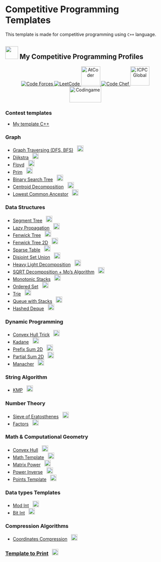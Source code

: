 # Competitive Programming Templates

This template is made for competitive programming using `C++` language.

## <picture><img src="https://github.com/7oSkaaa/7oSkaaa/blob/main/Images/competitive_programming_profile.png?raw=true" width=40/></picture> My Competitive Programming Profiles

<p align="center">
  <a href="https://codeforces.com/profile/7oSkaaa">
  	<img src="https://img.icons8.com/external-tal-revivo-shadow-tal-revivo/50/000000/external-codeforces-programming-competitions-and-contests-programming-community-logo-shadow-tal-revivo.png" alt="Code Forces"/>
	</a>
	<a href="https://leetcode.com/7oSkaa/">
		<img src="https://img.icons8.com/external-tal-revivo-shadow-tal-revivo/50/000000/external-level-up-your-coding-skills-and-quickly-land-a-job-logo-shadow-tal-revivo.png" alt="LeetCode"/>
	</a>
	<a href="https://atcoder.jp/users/ahmed_7oSkaa">
		<img src="https://i.ibb.co/Q9WSjDB/logo.png" alt="AtCoder" width = 60px/>
	</a>
	<a href="https://www.codechef.com/users/ahmed_7oskaa">
		<img src="https://img.icons8.com/color/50/000000/codechef.png" alt="Code Chef"/>
	</a>
	<a href="https://icpc.global/ICPCID/IW0X0CTD0ZV9">
		<img src="https://i.ibb.co/6J0r7rW/Daco-5610880.png" alt="ICPC Global" width = 60px />
	</a>     
	<a href="https://www.codingame.com/profile/e5e56c7585fda3b457056b85180a4d636850344" >
		<img src="https://i.ibb.co/1MRppTC/codingame-1.png" alt="Codingame" width="100" height="50"/>
	</a>
</p>

### Contest templates

- [My template C++](https://github.com/7oSkaaa/CP-Templates/blob/main/Template.cpp)

### Graph

- [Graph Traversing (DFS, BFS)](https://github.com/7oSkaaa/CP-Templates/blob/main/Graph.cpp) &nbsp; <a href='Graph.cpp'><img src="https://img.icons8.com/color/48/000000/downloads.png" width="20px"/></a>
- [Dijkstra](https://github.com/7oSkaaa/CP-Templates/blob/main/Dijkstra.cpp) &nbsp; <a href='Dijkstra.cpp'><img src="https://img.icons8.com/color/48/000000/downloads.png" width="20px"/></a>
- [Floyd](https://github.com/7oSkaaa/CP-Templates/blob/main/Floyd.cpp) &nbsp; <a href='Floyd.cpp'><img src="https://img.icons8.com/color/48/000000/downloads.png" width="20px"/></a>
- [Prim](https://github.com/7oSkaaa/CP-Templates/blob/main/Prim.cpp) &nbsp; <a href='Prim.cpp'><img src="https://img.icons8.com/color/48/000000/downloads.png" width="20px"/></a>
- [Binary Search Tree](https://github.com/7oSkaaa/CP-Templates/blob/main/Binary_Search_Tree.cpp) &nbsp; <a href='Binary_Search_Tree.cpp'><img src="https://img.icons8.com/color/48/000000/downloads.png" width="20px"/></a>
- [Centroid Decomposition](https://github.com/7oSkaaa/CP-Templates/blob/main/Centroid_Decomposition.cpp) &nbsp; <a href='Centroid_Decomposition.cpp'><img src="https://img.icons8.com/color/48/000000/downloads.png" width="20px"/></a>
- [Lowest Common Ancestor](https://github.com/7oSkaaa/CP-Templates/blob/main/LCA.cpp) &nbsp; <a href='LCA.cpp'><img src="https://img.icons8.com/color/48/000000/downloads.png" width="20px"/></a>

### Data Structures

- [Segment Tree](https://github.com/7oSkaaa/CP-Templates/blob/main/Seg_Tree.cpp) &nbsp; <a href='Seg_Tree.cpp'><img src="https://img.icons8.com/color/48/000000/downloads.png" width="20px"/></a>
- [Lazy Propagation](https://github.com/7oSkaaa/CP-Templates/blob/main/Lazy_Propagation.cpp) &nbsp; <a href='Lazy_Propagation.cpp'><img src="https://img.icons8.com/color/48/000000/downloads.png" width="20px"/></a>
- [Fenwick Tree](https://github.com/7oSkaaa/CP-Templates/blob/main/Fenwick_Tree.cpp) &nbsp; <a href='Fenwick_Tree.cpp'><img src="https://img.icons8.com/color/48/000000/downloads.png" width="20px"/></a>
- [Fenwick Tree 2D](https://github.com/7oSkaaa/CP-Templates/blob/main/Fenwick_Tree_2D.cpp) &nbsp; <a href='Fenwick_Tree_2D.cpp'><img src="https://img.icons8.com/color/48/000000/downloads.png" width="20px"/></a>
- [Sparse Table](https://github.com/7oSkaaa/CP-Templates/blob/main/Sparse_Table.cpp) &nbsp; <a href='Sparse_Table.cpp'><img src="https://img.icons8.com/color/48/000000/downloads.png" width="20px"/></a>
- [Disjoint Set Union](https://github.com/7oSkaaa/CP-Templates/blob/main/DSU.cpp) &nbsp; <a href='DSU.cpp'><img src="https://img.icons8.com/color/48/000000/downloads.png" width="20px"/></a>
- [Heavy Light Decomposition](https://github.com/7oSkaaa/CP-Templates/blob/main/HLD.cpp) &nbsp; <a href='HLD.cpp'><img src="https://img.icons8.com/color/48/000000/downloads.png" width="20px"/></a>
- [SQRT Decomposition + Mo’s Algorithm](https://github.com/7oSkaaa/CP-Templates/blob/main/MO.cpp) &nbsp; <a href='MO.cpp'><img src="https://img.icons8.com/color/48/000000/downloads.png" width="20px"/></a>
- [Monotonic Stacks](https://github.com/7oSkaaa/CP-Templates/blob/main/Monotonic_Stacks.cpp) &nbsp; <a href='Monotonic_Stacks.cpp'><img src="https://img.icons8.com/color/48/000000/downloads.png" width="20px"/></a>
- [Ordered Set](https://github.com/7oSkaaa/CP-Templates/blob/main/Ordered_Set.cpp) &nbsp; <a href='Ordered_Set.cpp'><img src="https://img.icons8.com/color/48/000000/downloads.png" width="20px"/></a>
- [Trie](https://github.com/7oSkaaa/CP-Templates/blob/main/Trie.cpp) &nbsp; <a href='Trie.cpp'><img src="https://img.icons8.com/color/48/000000/downloads.png" width="20px"/></a>
- [Queue with Stacks](https://github.com/7oSkaaa/CP-Templates/blob/main/Queue_with_Stacks.cpp) &nbsp; <a href='Queue_with_Stacks.cpp'><img src="https://img.icons8.com/color/48/000000/downloads.png" width="20px"/></a>
- [Hashed Deque](https://github.com/7oSkaaa/CP-Templates/blob/main/Hashed_Deque.cpp) &nbsp; <a href='Hashed_Deque.cpp'><img src="https://img.icons8.com/color/48/000000/downloads.png" width="20px"/></a>

### Dynamic Programming

- [Convex Hull Trick](https://github.com/7oSkaaa/CP-Templates/blob/main/Convex_Hull_Trick.cpp) &nbsp; <a href='Convex_Hull_Trick.cpp'><img src="https://img.icons8.com/color/48/000000/downloads.png" width="20px"/></a>
- [Kadane](https://github.com/7oSkaaa/CP-Templates/blob/main/Kadane.cpp) &nbsp; <a href='Kadane.cpp'><img src="https://img.icons8.com/color/48/000000/downloads.png" width="20px"/></a>
- [Prefix Sum 2D](https://github.com/7oSkaaa/CP-Templates/blob/main/Prefix_Sum_2D.cpp) &nbsp; <a href='Prefix_Sum_2D.cpp'><img src="https://img.icons8.com/color/48/000000/downloads.png" width="20px"/></a>
- [Partial Sum 2D](https://github.com/7oSkaaa/CP-Templates/blob/main/Partial_Sum_2D.cpp) &nbsp; <a href='Partial_Sum_2D.cpp'><img src="https://img.icons8.com/color/48/000000/downloads.png" width="20px"/></a>
- [Manacher](https://github.com/7oSkaaa/CP-Templates/blob/main/Manacher.cpp) &nbsp; <a href='Manacher.cpp'><img src="https://img.icons8.com/color/48/000000/downloads.png" width="20px"/></a>

### String Algorithm

- [KMP](https://github.com/7oSkaaa/CP-Templates/blob/main/KMP.cpp) &nbsp; <a href='KMP.cpp'><img src="https://img.icons8.com/color/48/000000/downloads.png" width="20px"/></a>

### Number Theory

- [Sieve of Eratosthenes](https://github.com/7oSkaaa/CP-Templates/blob/main/Seive.cpp) &nbsp; <a href='Seive.cpp'><img src="https://img.icons8.com/color/48/000000/downloads.png" width="20px"/></a>
- [Factors](https://github.com/7oSkaaa/CP-Templates/blob/main/Factors.cpp) &nbsp; <a href='Factors.cpp'><img src="https://img.icons8.com/color/48/000000/downloads.png" width="20px"/></a>

### Math & Computational Geometry

- [Convex Hull](https://github.com/7oSkaaa/CP-Templates/blob/main/Convex_Hull.cpp) &nbsp; <a href='Convex_Hull.cpp'><img src="https://img.icons8.com/color/48/000000/downloads.png" width="20px"/></a>
- [Math Template](https://github.com/7oSkaaa/CP-Templates/blob/main/Math.cpp) &nbsp; <a href='Math.cpp'><img src="https://img.icons8.com/color/48/000000/downloads.png" width="20px"/></a>
- [Matrix Power](https://github.com/7oSkaaa/CP-Templates/blob/main/Matrix_Power.cpp) &nbsp; <a href='Matrix_Power.cpp'><img src="https://img.icons8.com/color/48/000000/downloads.png" width="20px"/></a>
- [Power Inverse](https://github.com/7oSkaaa/CP-Templates/blob/main/Power_Inverse.cpp) &nbsp; <a href='Power_Inverse.cpp'><img src="https://img.icons8.com/color/48/000000/downloads.png" width="20px"/></a>
- [Points Template](https://github.com/7oSkaaa/CP-Templates/blob/main/Point.cpp) &nbsp; <a href='Point.cpp'><img src="https://img.icons8.com/color/48/000000/downloads.png" width="20px"/></a>

### Data types Templates

- [Mod Int](https://github.com/7oSkaaa/CP-Templates/blob/main/Mod_Int.cpp) &nbsp; <a href='Mod_Int.cpp'><img src="https://img.icons8.com/color/48/000000/downloads.png" width="20px"/></a>
- [Bit Int](https://github.com/7oSkaaa/CP-Templates/blob/main/Big_Int.cpp) &nbsp; <a href='Big_Int.cpp'><img src="https://img.icons8.com/color/48/000000/downloads.png" width="20px"/></a>

### Compression Algorithms

- [Coordinates Compression](https://github.com/7oSkaaa/CP-Templates/blob/main/Coordinate_Compression.cpp) &nbsp; <a href='Coordinate_Compression.cpp'><img src="https://img.icons8.com/color/48/000000/downloads.png" width="20px"/></a>

### [Template to Print](https://github.com/7oSkaaa/CP-Templates/blob/main/Print_Template.cpp) &nbsp; <a href='Print_Template.cpp'><img src="https://img.icons8.com/color/48/000000/downloads.png" width="20px"/></a>

